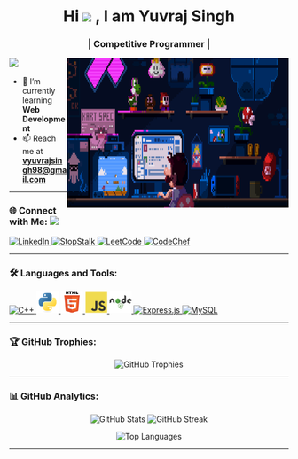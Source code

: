 <h1 align="center">Hi  <img src="https://media.giphy.com/media/hvRJCLFzcasrR4ia7z/giphy.gif" width="28"> , I am Yuvraj Singh</h1>
<h3 align="center"> | Competitive Programmer |</h3>

![](https://komarev.com/ghpvc/?username=yuvrajj07&label=PROFILE+VIEWS)
<img align="right" alt="Night Coding" src="https://github.com/Pratham-19/Pratham-19/blob/main/header.gif" width="400" height="270"/>

- 🌱 I’m currently learning **Web Development**  
- 📫 Reach me at **vyuvrajsingh98@gmail.com**

---

### 🌐 Connect with Me: <img src="https://github.com/tusharnankani/tusharnankani/blob/master/Assets/Handshake.gif" height="32px">
<p align="left">
  <a href="https://www.linkedin.com/in/yuvraj-singh-398833243" target="blank">
    <img src="https://raw.githubusercontent.com/rahuldkjain/github-profile-readme-generator/master/src/images/icons/Social/linked-in-alt.svg" alt="LinkedIn" height="30" width="40"/>
  </a>
  <a href="https://www.stopstalk.com/user/profile/Yuvraj7878" target="blank">
    <img src="https://www.stopstalk.com/static/images/stopstalk-logo.png" alt="StopStalk" height="30" width="30"/>
  </a>
  <a href="https://leetcode.com/u/yuvraj7878/" target="blank">
    <img src="https://upload.wikimedia.org/wikipedia/commons/1/19/LeetCode_logo_black.png" alt="LeetCode" height="30" width="40"/>
  </a>
  <a href="https://www.codechef.com/users/yuvraj7878" target="blank">
    <img src="https://cdn.codechef.com/images/cc-logo.svg" alt="CodeChef" height="30" width="40"/>
  </a>
</p>

---

### 🛠️ Languages and Tools:<p align="left">
<p>
  <a href="https://www.w3schools.com/cpp/" target="_blank">
    <img src="https://upload.wikimedia.org/wikipedia/commons/1/18/ISO_C%2B%2B_Logo.svg" alt="C++" width="40" height="40"/>
  </a>
  <a href="https://www.python.org" target="_blank">
    <img src="https://raw.githubusercontent.com/devicons/devicon/master/icons/python/python-original.svg" alt="Python" width="40" height="40"/>
  </a>
  <a href="https://www.w3.org/html/" target="_blank">
    <img src="https://raw.githubusercontent.com/devicons/devicon/master/icons/html5/html5-original-wordmark.svg" alt="HTML5" width="40" height="40"/>
  </a>
  <a href="https://www.javascript.com/" target="_blank">
    <img src="https://raw.githubusercontent.com/devicons/devicon/master/icons/javascript/javascript-original.svg" alt="JavaScript" width="40" height="40"/>
  </a>
  <a href="https://nodejs.org/" target="_blank">
    <img src="https://raw.githubusercontent.com/devicons/devicon/master/icons/nodejs/nodejs-original-wordmark.svg" alt="Node.js" width="40" height="40"/>
  </a>
  <a href="https://expressjs.org/" target="_blank">
    <img src="https://www.google.com/imgres?q=express%20js&imgurl=https%3A%2F%2Fmedia2.dev.to%2Fdynamic%2Fimage%2Fwidth%3D1000%2Cheight%3D420%2Cfit%3Dcover%2Cgravity%3Dauto%2Cformat%3Dauto%2Fhttps%253A%252F%252Fdev-to-uploads.s3.amazonaws.com%252Fi%252Fhpg6if7btrwilqkidqbe.png&imgrefurl=https%3A%2F%2Fdev.to%2Flisahjung%2Fbeginner-s-guide-to-building-a-server-with-express-js-29c3&docid=RObCbZ5iwUTYrM&tbnid=bhQLShcstEDHMM&vet=12ahUKEwjY_s_KgOSLAxVLR2wGHSgBAk8QM3oECBYQAA..i&w=1000&h=420&hcb=2&ved=2ahUKEwjY_s_KgOSLAxVLR2wGHSgBAk8QM3oECBYQAA" alt="Express.js" width="40" height="40"/>
  </a>
  <a href="https://www.mysql.com/" target="_blank">
    <img src="https://upload.wikimedia.org/wikipedia/en/d/dd/MySQL_logo.svg" alt="MySQL" width="40" height="40"/>
  </a>
</p>


---

### 🏆 GitHub Trophies:
<p align="center">
  <img src="https://github-profile-trophy.vercel.app/?username=Yuvrajj07&theme=gruvbox&no-frame=true&margin-w=15" alt="GitHub Trophies"/>
</p>

---

### 📊 GitHub Analytics:
<p align="center">
  <img src="https://github-readme-stats.vercel.app/api?username=Yuvrajj07&show_icons=true&theme=radical" alt="GitHub Stats" width="48%"/>
  <img src="https://github-readme-streak-stats.herokuapp.com/?user=Yuvrajj07&theme=radical" alt="GitHub Streak" width="48%"/>
</p>
<p align="center">
  <img src="https://github-readme-stats.vercel.app/api/top-langs?username=Yuvrajj07&show_icons=true&locale=en&layout=compact&theme=radical" alt="Top Languages" width="48%"/>
</p>

---
